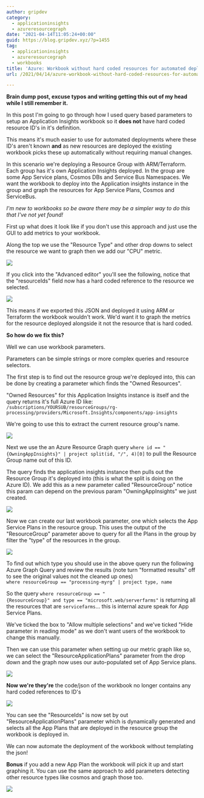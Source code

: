 ```yaml
---
author: gripdev
category:
  - applicationinsights
  - azureresourcegraph
date: "2021-04-14T11:05:24+00:00"
guid: https://blog.gripdev.xyz/?p=1455
tag:
  - applicationinsights
  - azureresourcegraph
  - workbooks
title: 'Azure: Workbook without hard coded resources for automated deployment'
url: /2021/04/14/azure-workbook-without-hard-coded-resources-for-automated-deployment/

---
```

**Brain dump post, excuse typos and writing getting this out of my head while I still remember it.**

In this post I'm going to go through how I used query based parameters to setup an Application Insights workbook so it **does not** have hard coded resource ID's in it's definition.

This means it's much easier to use for automated deployments where these ID's aren't known **and** as new resources are deployed the existing workbook picks these up automatically without requiring manual changes.

In this scenario we're deploying a Resource Group with ARM/Terraform. Each group has it's own Application Insights deployed. In the group are some App Service plans, Cosmos DBs and Service Bus Namespaces. We want the workbook to deploy into the Application insights instance in the group and graph the resources for App Service Plans, Cosmos and ServiceBus.

_I'm new to workbooks so be aware there may be a simpler way to do this that I've not yet found!_

First up what does it look like if you don't use this approach and just use the GUI to add metrics to your workbook.

Along the top we use the "Resource Type" and other drop downs to select the resource we want to graph then we add our "CPU" metric.

[![](/wp-content/uploads/2021/04/image.png)](/wp-content/uploads/2021/04/image.png)

If you click into the "Advanced editor" you'll see the following, notice that the "resourceIds" field now has a hard coded reference to the resource we selected.

[![](/wp-content/uploads/2021/04/image-1.png)](/wp-content/uploads/2021/04/image-1.png)

This means if we exported this JSON and deployed it using ARM or Terraform the workbook wouldn't work. We'd want it to graph the metrics for the resource deployed alongside it not the resource that is hard coded.

**So how do we fix this?**

Well we can use workbook parameters.

Parameters can be simple strings or more complex queries and resource selectors.

The first step is to find out the resource group we're deployed into, this can be done by creating a parameter which finds the "Owned Resources".

"Owned Resources" for this Application Insights instance is itself and the query returns it's full Azure ID like: `/subscriptions/YOURSUB/resourceGroups/rg-processing/providers/Microsoft.Insights/components/app-insights`

We're going to use this to extract the current resource group's name.

[![](/wp-content/uploads/2021/04/image-3.png)](/wp-content/uploads/2021/04/image-3.png)

Next we use the an Azure Resource Graph query `where id == "{OwningAppInsights}" | project split(id, "/", 4)[0]` to pull the Resource Group name out of this ID.

The query finds the application insights instance then pulls out the Resource Group it's deployed into (this is what the split is doing on the Azure ID). We add this as a new parameter called "ResourceGroup" notice this param can depend on the previous param "OwningAppInsights" we just created.

[![](/wp-content/uploads/2021/04/image-4.png)](/wp-content/uploads/2021/04/image-4.png)

Now we can create our last workbook parameter, one which selects the App Service Plans in the resource group. This uses the output of the "ResourceGroup" parameter above to query for all the Plans in the group by filter the "type" of the resources in the group.

[![](/wp-content/uploads/2021/04/image-5.png)](/wp-content/uploads/2021/04/image-5.png)

To find out which type you should use in the above query run the following Azure Graph Query and review the results (note turn "formatted results" off to see the original values not the cleaned up ones) `where resourceGroup == "processing-myrg" | project type, name`

So the query `where resourceGroup == "{ResourceGroup}" and type == "microsoft.web/serverfarms"` is returning all the resources that are `servicefarms`... this is internal azure speak for App Service Plans.

We've ticked the box to "Allow multiple selections" and we've ticked "Hide parameter in reading mode" as we don't want users of the workbook to change this manually.

Then we can use this parameter when setting up our metric graph like so, we can select the "ResourceApplicationPlans" parameter from the drop down and the graph now uses our auto-populated set of App Service plans.

[![](/wp-content/uploads/2021/04/image-6.png)](/wp-content/uploads/2021/04/image-6.png)

**Now we're they're** the code/json of the workbook no longer contains any hard coded references to ID's

[![](/wp-content/uploads/2021/04/image-7.png?w=661)](/wp-content/uploads/2021/04/image-7.png)

You can see the "ResourceIds" is now set by out "ResourceApplicationPlans" parameter which is dynamically generated and selects all the App Plans that are deployed in the resource group the workbook is deployed in.

We can now automate the deployment of the workbook without templating the json!

**Bonus** if you add a new App Plan the workbook will pick it up and start graphing it. You can use the same approach to add parameters detecting other resource types like cosmos and graph those too.

[![](/wp-content/uploads/2021/04/image-8.png?w=879)](/wp-content/uploads/2021/04/image-8.png)
